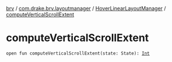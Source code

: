 [brv](../../index.md) / [com.drake.brv.layoutmanager](../index.md) / [HoverLinearLayoutManager](index.md) / [computeVerticalScrollExtent](./compute-vertical-scroll-extent.md)

# computeVerticalScrollExtent

`open fun computeVerticalScrollExtent(state: State): `[`Int`](https://kotlinlang.org/api/latest/jvm/stdlib/kotlin/-int/index.html)